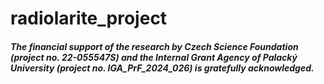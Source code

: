 # radiolarite_project

##### The financial support of the research by Czech Science Foundation (project no. 22-055547S) and the Internal Grant Agency of Palacký University (project no. IGA_PrF_2024_026) is gratefully acknowledged.

